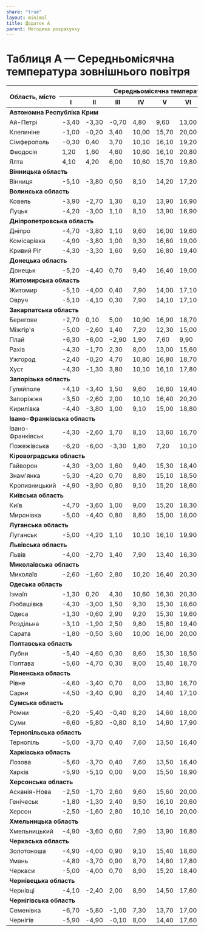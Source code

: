 ```yaml
---
share: "true"
layout: minimal
title: Додаток А
parent: Методика розрахунку
---
```


# Таблиця А — Середньомісячна температура зовнішнього повітря

  

<table>

<thead>

<tr>

<th rowspan="2">Область, місто</th>

<th colspan="12">Середньомісячна температура зовнішнього повітря, ℃</th>

<th rowspan="2">Середня за рік</th>

</tr>

<tr>

<th>I</th>

<th>II</th>

<th>III</th>

<th>IV</th>

<th>V</th>

<th>VI</th>

<th>VII</th>

<th>VIII</th>

<th>IX</th>

<th>X</th>

<th>XI</th>

<th>XII</th>

</tr>

</thead>

<tbody>

<tr>

<td colspan="14"><b>Автономна Республіка Крим</b></td>

</tr>

<tr>

<td>Ай-Петрі</td>

<td>-3,40</td>

<td>-3,30</td>

<td>-0,70</td>

<td>4,80</td>

<td>9,60</td>

<td>13,00</td>

<td>15,50</td>

<td>15,10</td>

<td>11,00</td>

<td>6,70</td>

<td>2,50</td>

<td>-1,60</td>

<td>5,80</td>

</tr>

<tr>

<td>Клепиніне</td>

<td>-1,00</td>

<td>-0,20</td>

<td>3,40</td>

<td>10,00</td>

<td>15,70</td>

<td>20,00</td>

<td>22,70</td>

<td>21,80</td>

<td>16,70</td>

<td>10,70</td>

<td>5,70</td>

<td>1,60</td>

<td>10,60</td>

</tr>

<tr>

<td>Сімферополь</td>

<td>-0,30</td>

<td>0,40</td>

<td>3,70</td>

<td>10,10</td>

<td>16,10</td>

<td>19,20</td>

<td>21,80</td>

<td>21,30</td>

<td>16,70</td>

<td>11,00</td>

<td>6,10</td>

<td>2,10</td>

<td>10,60</td>

</tr>

<tr>

<td>Феодосія</td>

<td>1,20</td>

<td>1,60</td>

<td>4,60</td>

<td>10,60</td>

<td>16,10</td>

<td>20,80</td>

<td>23,20</td>

<td>23,10</td>

<td>18,40</td>

<td>12,60</td>

<td>7,60</td>

<td>3,80</td>

<td>12,00</td>

</tr>

<tr>

<td>Ялта</td>

<td>4,10</td>

<td>4,20</td>

<td>6,00</td>

<td>10,60</td>

<td>15,70</td>

<td>19,80</td>

<td>23,60</td>

<td>23,20</td>

<td>19,00</td>

<td>13,60</td>

<td>9,50</td>

<td>6,10</td>

<td>13,00</td>

</tr>

<tr>

<td colspan="14"><b>Вінницька область</b></td>

</tr>

<tr>

<td>Вінниця</td>

<td>-5,10</td>

<td>-3,80</td>

<td>0,50</td>

<td>8,10</td>

<td>14,20</td>

<td>17,20</td>

<td>18,70</td>

<td>18,00</td>

<td>13,30</td>

<td>7,60</td>

<td>1,80</td>

<td>-2,90</td>

<td>7,30</td>

</tr>

<tr>

<td colspan="14"><b>Волинська область</b></td>

</tr>

<tr>

<td>Ковель</td>

<td>-3,90</td>

<td>-2,70</td>

<td>1,30</td>

<td>8,10</td>

<td>13,90</td>

<td>16,90</td>

<td>18,20</td>

<td>17,60</td>

<td>13,00</td>

<td>7,90</td>

<td>2,50</td>

<td>-1,90</td>

<td>7,60</td>

</tr>

<tr>

<td>Луцьк</td>

<td>-4,20</td>

<td>-3,00</td>

<td>1,10</td>

<td>8,10</td>

<td>13,90</td>

<td>16,90</td>

<td>18,40</td>

<td>17,70</td>

<td>13,20</td>

<td>7,90</td>

<td>2,40</td>

<td>-2,40</td>

<td>7,50</td>

</tr>

<tr>

<td colspan="14"><b>Дніпропетровська область</b></td>

</tr>

<tr>

<td>Дніпро</td>

<td>-4,70</td>

<td>-3,80</td>

<td>1,10</td>

<td>9,60</td>

<td>16,00</td>

<td>19,60</td>

<td>21,60</td>

<td>20,70</td>

<td>15,40</td>

<td>8,60</td>

<td>2,20</td>

<td>-2,50</td>

<td>8,70</td>

</tr>

<tr>

<td>Комісарівка</td>

<td>-4,90</td>

<td>-3,80</td>

<td>1,00</td>

<td>9,30</td>

<td>16,60</td>

<td>19,00</td>

<td>20,90</td>

<td>20,00</td>

<td>14,70</td>

<td>8,20</td>

<td>2,20</td>

<td>-2,40</td>

<td>8,30</td>

</tr>

<tr>

<td>Кривий Ріг</td>

<td>-4,30</td>

<td>-3,30</td>

<td>1,60</td>

<td>9,60</td>

<td>16,80</td>

<td>19,40</td>

<td>21,50</td>

<td>20,70</td>

<td>15,50</td>

<td>8,90</td>

<td>2,70</td>

<td>-2,00</td>

<td>8,80</td>

</tr>

<tr>

<td colspan="14"><b>Донецька область</b></td>

</tr>

<tr>

<td>Донецьк</td>

<td>-5,20</td>

<td>-4,40</td>

<td>0,70</td>

<td>9,40</td>

<td>16,40</td>

<td>19,00</td>

<td>21,20</td>

<td>19,80</td>

<td>14,90</td>

<td>8,00</td>

<td>1,80</td>

<td>-2,90</td>

<td>8,10</td>

</tr>

<tr>

<td colspan="14"><b>Житомирська область</b></td>

</tr>

<tr>

<td>Житомир</td>

<td>-5,10</td>

<td>-4,00</td>

<td>0,40</td>

<td>7,90</td>

<td>14,00</td>

<td>17,10</td>

<td>18,50</td>

<td>17,70</td>

<td>13,00</td>

<td>7,40</td>

<td>1,70</td>

<td>-2,80</td>

<td>7,20</td>

</tr>

<tr>

<td>Овруч</td>

<td>-5,10</td>

<td>-4,10</td>

<td>0,30</td>

<td>7,90</td>

<td>14,10</td>

<td>17,10</td>

<td>18,50</td>

<td>17,60</td>

<td>12,80</td>

<td>7,10</td>

<td>1,50</td>

<td>-3,10</td>

<td>7,10</td>

</tr>

<tr>

<td colspan="14"><b>Закарпатська область</b></td>

</tr>

<tr>

<td>Берегове</td>

<td>-2,70</td>

<td>0,10</td>

<td>5,00</td>

<td>10,90</td>

<td>16,90</td>

<td>18,70</td>

<td>20,20</td>

<td>19,60</td>

<td>15,70</td>

<td>10,30</td>

<td>4,80</td>

<td>-0,20</td>

<td>9,90</td>

</tr>

<tr>

<td>Міжгір'я</td>

<td>-5,00</td>

<td>-2,60</td>

<td>1,40</td>

<td>7,20</td>

<td>12,30</td>

<td>15,00</td>

<td>16,40</td>

<td>15,80</td>

<td>12,30</td>

<td>7,40</td>

<td>2,50</td>

<td>2,40</td>

<td>6,70</td>

</tr>

<tr>

<td>Плай</td>

<td>-6,30</td>

<td>-6,00</td>

<td>-2,90</td>

<td>1,90</td>

<td>7,60</td>

<td>9,90</td>

<td>11,40</td>

<td>11,50</td>

<td>7,70</td>

<td>3,60</td>

<td>-1,40</td>

<td>-5,10</td>

<td>2,70</td>

</tr>

<tr>

<td>Рахів</td>

<td>-4,30</td>

<td>-1,70</td>

<td>2,30</td>

<td>8,00</td>

<td>13,00</td>

<td>15,60</td>

<td>17,00</td>

<td>16,40</td>

<td>12,90</td>

<td>7,80</td>

<td>2,80</td>

<td>-1,80</td>

<td>7,30</td>

</tr>

<tr>

<td>Ужгород</td>

<td>-2,40</td>

<td>-0,20</td>

<td>4,70</td>

<td>10,80</td>

<td>16,80</td>

<td>18,70</td>

<td>20,30</td>

<td>19,80</td>

<td>15,50</td>

<td>10,20</td>

<td>4,70</td>

<td>-0,50</td>

<td>9,80</td>

</tr>

<tr>

<td>Хуст</td>

<td>-4,30</td>

<td>-1,30</td>

<td>3,80</td>

<td>10,10</td>

<td>16,10</td>

<td>17,80</td>

<td>19,20</td>

<td>18,50</td>

<td>14,50</td>

<td>8,90</td>

<td>3,70</td>

<td>-1,30</td>

<td>8,70</td>

</tr>

<tr>

<td colspan="14"><b>Запорізька область</b></td>

</tr>

<tr>

<td>Гуляйполе</td>

<td>-4,10</td>

<td>-3,40</td>

<td>1,50</td>

<td>9,60</td>

<td>16,60</td>

<td>19,40</td>

<td>21,60</td>

<td>20,50</td>

<td>15,10</td>

<td>8,40</td>

<td>2,50</td>

<td>-1,90</td>

<td>8,70</td>

</tr>

<tr>

<td>Запоріжжя</td>

<td>-3,50</td>

<td>-2,60</td>

<td>2,00</td>

<td>10,10</td>

<td>16,40</td>

<td>20,20</td>

<td>22,40</td>

<td>21,40</td>

<td>16,20</td>

<td>9,60</td>

<td>3,50</td>

<td>-1,10</td>

<td>9,60</td>

</tr>

<tr>

<td>Кирилівка</td>

<td>-4,40</td>

<td>-3,80</td>

<td>1,00</td>

<td>9,10</td>

<td>15,00</td>

<td>18,80</td>

<td>20,60</td>

<td>20,10</td>

<td>14,90</td>

<td>8,10</td>

<td>2,30</td>

<td>-2,20</td>

<td>8,30</td>

</tr>

<tr>

<td colspan="14"><b>Івано-Франківська область</b></td>

</tr>

<tr>

<td>Івано-Франківськ</td>

<td>-4,30</td>

<td>-2,60</td>

<td>1,70</td>

<td>8,10</td>

<td>13,60</td>

<td>16,70</td>

<td>18,30</td>

<td>17,70</td>

<td>13,40</td>

<td>8,00</td>

<td>2,50</td>

<td>-2,40</td>

<td>7,60</td>

</tr>

<tr>

<td>Пожежівська</td>

<td>-6,20</td>

<td>-6,00</td>

<td>-3,30</td>

<td>1,80</td>

<td>7,20</td>

<td>10,10</td>

<td>11,70</td>

<td>11,80</td>

<td>8,00</td>

<td>4,10</td>

<td>-0,70</td>

<td>-4,90</td>

<td>2,80</td>

</tr>

<tr>

<td colspan="14"><b>Кіровоградська область</b></td>

</tr>

<tr>

<td>Гайворон</td>

<td>-4,30</td>

<td>-3,00</td>

<td>1,60</td>

<td>9,40</td>

<td>15,30</td>

<td>18,40</td>

<td>20,00</td>

<td>19,20</td>

<td>14,40</td>

<td>8,40</td>

<td>2,70</td>

<td>-1,90</td>

<td>8,40</td>

</tr>

<tr>

<td>Знам'янка</td>

<td>-5,30</td>

<td>-4,20</td>

<td>0,70</td>

<td>8,80</td>

<td>15,10</td>

<td>18,50</td>

<td>20,30</td>

<td>19,50</td>

<td>14,40</td>

<td>7,90</td>

<td>2,00</td>

<td>-2,80</td>

<td>7,90</td>

</tr>

<tr>

<td>Кропивницький</td>

<td>-4,90</td>

<td>-3,90</td>

<td>0,80</td>

<td>9,10</td>

<td>15,20</td>

<td>18,60</td>

<td>20,40</td>

<td>19,70</td>

<td>14,70</td>

<td>8,20</td>

<td>2,10</td>

<td>-2,60</td>

<td>8,10</td>

</tr>

<tr>

<td colspan="14"><b>Київська область</b></td>

</tr>

<tr>

<td>Київ</td>

<td>-4,70</td>

<td>-3,60</td>

<td>1,00</td>

<td>9,00</td>

<td>15,20</td>

<td>18,30</td>

<td>19,80</td>

<td>19,00</td>

<td>13,90</td>

<td>8,10</td>

<td>1,90</td>

<td>-2,50</td>

<td>8,00</td>

</tr>

<tr>

<td>Миронівка</td>

<td>-5,00</td>

<td>-4,40</td>

<td>0,80</td>

<td>8,80</td>

<td>15,00</td>

<td>18,00</td>

<td>19,80</td>

<td>19,00</td>

<td>14,10</td>

<td>8,00</td>

<td>1,80</td>

<td>-2,70</td>

<td>7,80</td>

</tr>

<tr>

<td colspan="14"><b>Луганська область</b></td>

</tr>

<tr>

<td>Луганськ</td>

<td>-5,00</td>

<td>-4,20</td>

<td>1,10</td>

<td>10,10</td>

<td>16,10</td>

<td>19,90</td>

<td>22,00</td>

<td>20,70</td>

<td>15,10</td>

<td>8,20</td>

<td>2,20</td>

<td>-2,50</td>

<td>8,60</td>

</tr>

<tr>

<td colspan="14"><b>Львівська область</b></td>

</tr>

<tr>

<td>Львів</td>

<td>-4,00</td>

<td>-2,70</td>

<td>1,40</td>

<td>7,90</td>

<td>13,40</td>

<td>16,30</td>

<td>17,70</td>

<td>17,20</td>

<td>13,00</td>

<td>8,00</td>

<td>2,50</td>

<td>-2,20</td>

<td>7,40</td>

</tr>

<tr>

<td colspan="14"><b>Миколаївська область</b></td>

</tr>

<tr>

<td>Миколаїв</td>

<td>-2,60</td>

<td>-1,60</td>

<td>2,80</td>

<td>10,20</td>

<td>16,40</td>

<td>20,30</td>

<td>22,70</td>

<td>22,00</td>

<td>16,80</td>

<td>10,40</td>

<td>4,20</td>

<td>-0,40</td>

<td>10,10</td>

</tr>

<tr>

<td colspan="14"><b>Одеська область</b></td>

</tr>

<tr>

<td>Ізмаїл</td>

<td>-1,30</td>

<td>0,20</td>

<td>4,30</td>

<td>10,60</td>

<td>16,30</td>

<td>20,30</td>

<td>22,30</td>

<td>21,70</td>

<td>17,00</td>

<td>11,20</td>

<td>5,70</td>

<td>0,70</td>

<td>10,80</td>

</tr>

<tr>

<td>Любашівка</td>

<td>-4,30</td>

<td>-3,00</td>

<td>1,50</td>

<td>9,30</td>

<td>15,30</td>

<td>18,60</td>

<td>20,50</td>

<td>19,90</td>

<td>15,10</td>

<td>8,90</td>

<td>2,80</td>

<td>-1,90</td>

<td>8,60</td>

</tr>

<tr>

<td>Одеса</td>

<td>-1,30</td>

<td>-0,60</td>

<td>2,90</td>

<td>9,20</td>

<td>15,30</td>

<td>19,60</td>

<td>22,00</td>

<td>21,60</td>

<td>17,00</td>

<td>11,30</td>

<td>5,80</td>

<td>1,10</td>

<td>10,30</td>

</tr>

<tr>

<td>Роздільна</td>

<td>-3,10</td>

<td>-1,90</td>

<td>2,50</td>

<td>9,80</td>

<td>15,80</td>

<td>19,40</td>

<td>21,50</td>

<td>21,00</td>

<td>16,10</td>

<td>9,90</td>

<td>3,90</td>

<td>-0,90</td>

<td>9,50</td>

</tr>

<tr>

<td>Сарата</td>

<td>-1,80</td>

<td>-0,50</td>

<td>3,60</td>

<td>10,00</td>

<td>16,00</td>

<td>20,00</td>

<td>22,10</td>

<td>21,30</td>

<td>16,40</td>

<td>10,50</td>

<td>5,10</td>

<td>0,20</td>

<td>10,20</td>

</tr>

<tr>

<td colspan="14"><b>Полтавська область</b></td>

</tr>

<tr>

<td>Лубни</td>

<td>-5,40</td>

<td>-4,60</td>

<td>0,30</td>

<td>8,60</td>

<td>15,30</td>

<td>18,50</td>

<td>20,20</td>

<td>19,10</td>

<td>13,70</td>

<td>7,60</td>

<td>1,30</td>

<td>-3,30</td>

<td>7,60</td>

</tr>

<tr>

<td>Полтава</td>

<td>-5,60</td>

<td>-4,70</td>

<td>0,30</td>

<td>9,00</td>

<td>15,40</td>

<td>18,70</td>

<td>20,50</td>

<td>19,70</td>

<td>14,30</td>

<td>7,70</td>

<td>1,30</td>

<td>-3,30</td>

<td>7,80</td>

</tr>

<tr>

<td colspan="14"><b>Рівненська область</b></td>

</tr>

<tr>

<td>Рівне</td>

<td>-4,60</td>

<td>-3,40</td>

<td>0,70</td>

<td>8,00</td>

<td>13,80</td>

<td>16,70</td>

<td>18,20</td>

<td>17,50</td>

<td>13,10</td>

<td>7,70</td>

<td>2,10</td>

<td>-2,60</td>

<td>7,30</td>

</tr>

<tr>

<td>Сарни</td>

<td>-4,50</td>

<td>-3,40</td>

<td>0,90</td>

<td>8,20</td>

<td>14,40</td>

<td>17,10</td>

<td>18,60</td>

<td>17,70</td>

<td>13,00</td>

<td>7,70</td>

<td>2,10</td>

<td>-2,40</td>

<td>7,40</td>

</tr>

<tr>

<td colspan="14"><b>Сумська область</b></td>

</tr>

<tr>

<td>Ромни</td>

<td>-6,20</td>

<td>-5,40</td>

<td>-0,40</td>

<td>8,20</td>

<td>14,60</td>

<td>18,00</td>

<td>19,40</td>

<td>18,40</td>

<td>13,10</td>

<td>6,80</td>

<td>0,70</td>

<td>-4,00</td>

<td>6,90</td>

</tr>

<tr>

<td>Суми</td>

<td>-6,60</td>

<td>-5,80</td>

<td>-0,80</td>

<td>8,10</td>

<td>14,60</td>

<td>17,90</td>

<td>19,50</td>

<td>18,40</td>

<td>13,00</td>

<td>6,70</td>

<td>0,40</td>

<td>-4,30</td>

<td>6,80</td>

</tr>

<tr>

<td colspan="14"><b>Тернопільська область</b></td>

</tr>

<tr>

<td>Тернопіль</td>

<td>-5,00</td>

<td>-3,70</td>

<td>0,40</td>

<td>7,60</td>

<td>13,50</td>

<td>16,40</td>

<td>17,80</td>

<td>17,20</td>

<td>12,80</td>

<td>7,50</td>

<td>1,80</td>

<td>-3,10</td>

<td>6,90</td>

</tr>

<tr>

<td colspan="14"><b>Харківська область</b></td>

</tr>

<tr>

<td>Лозова</td>

<td>-5,60</td>

<td>-3,70</td>

<td>0,40</td>

<td>7,60</td>

<td>13,50</td>

<td>16,40</td>

<td>17,80</td>

<td>17,20</td>

<td>12,80</td>

<td>7,50</td>

<td>1,80</td>

<td>-3,10</td>

<td>6,90</td>

</tr>

<tr>

<td>Харків</td>

<td>-5,90</td>

<td>-5,10</td>

<td>0,00</td>

<td>9,00</td>

<td>15,50</td>

<td>18,90</td>

<td>20,70</td>

<td>19,70</td>

<td>14,10</td>

<td>7,50</td>

<td>1,00</td>

<td>-3,70</td>

<td>7,60</td>

</tr>

<tr>

<td colspan="14"><b>Херсонська область</b></td>

</tr>

<tr>

<td>Асканія-Нова</td>

<td>-2,50</td>

<td>-1,70</td>

<td>2,60</td>

<td>9,60</td>

<td>15,60</td>

<td>20,00</td>

<td>22,50</td>

<td>21,80</td>

<td>16,50</td>

<td>9,90</td>

<td>4,20</td>

<td>0,00</td>

<td>9,90</td>

</tr>

<tr>

<td>Генічеськ</td>

<td>-1,80</td>

<td>-1,30</td>

<td>2,40</td>

<td>9,50</td>

<td>16,10</td>

<td>20,60</td>

<td>23,10</td>

<td>22,40</td>

<td>17,50</td>

<td>11,00</td>

<td>6,20</td>

<td>6,70</td>

<td>10,50</td>

</tr>

<tr>

<td>Херсон</td>

<td>-2,50</td>

<td>-1,60</td>

<td>2,80</td>

<td>10,10</td>

<td>16,10</td>

<td>20,00</td>

<td>22,40</td>

<td>21,60</td>

<td>16,50</td>

<td>10,10</td>

<td>4,30</td>

<td>-0,20</td>

<td>10,00</td>

</tr>

<tr>

<td colspan="14"><b>Хмельницька область</b></td>

</tr>

<tr>

<td>Хмельницький</td>

<td>-4,90</td>

<td>-3,60</td>

<td>0,60</td>

<td>7,90</td>

<td>13,90</td>

<td>16,80</td>

<td>18,40</td>

<td>17,70</td>

<td>13,10</td>

<td>7,60</td>

<td>1,90</td>

<td>-2,90</td>

<td>7,20</td>

</tr>

<tr>

<td colspan="14"><b>Черкаська область</b></td>

</tr>

<tr>

<td>Золотоноша</td>

<td>-4,90</td>

<td>-4,00</td>

<td>0,90</td>

<td>9,10</td>

<td>15,40</td>

<td>18,60</td>

<td>20,20</td>

<td>19,10</td>

<td>14,00</td>

<td>7,80</td>

<td>1,90</td>

<td>-2,90</td>

<td>7,20</td>

</tr>

<tr>

<td>Умань</td>

<td>-4,80</td>

<td>-3,70</td>

<td>0,90</td>

<td>8,70</td>

<td>14,60</td>

<td>17,80</td>

<td>19,40</td>

<td>18,60</td>

<td>13,60</td>

<td>7,70</td>

<td>2,00</td>

<td>-2,50</td>

<td>7,70</td>

</tr>

<tr>

<td>Черкаси</td>

<td>-5,00</td>

<td>-4,00</td>

<td>0,70</td>

<td>8,90</td>

<td>15,20</td>

<td>18,40</td>

<td>20,10</td>

<td>19,30</td>

<td>14,20</td>

<td>7,90</td>

<td>2,00</td>

<td>-2,70</td>

<td>7,90</td>

</tr>

<tr>

<td colspan="14"><b>Чернівецька область</b></td>

</tr>

<tr>

<td>Чернівці</td>

<td>-4,10</td>

<td>-2,40</td>

<td>2,00</td>

<td>8,90</td>

<td>14,50</td>

<td>17,60</td>

<td>19,10</td>

<td>18,40</td>

<td>14,10</td>

<td>8,70</td>

<td>2,70</td>

<td>-2,10</td>

<td>8,10</td>

</tr>

<tr>

<td colspan="14"><b>Чернігівська область</b></td>

</tr>

<tr>

<td>Семенівка</td>

<td>-6,70</td>

<td>-5,80</td>

<td>-1,00</td>

<td>7,30</td>

<td>13,70</td>

<td>17,00</td>

<td>18,50</td>

<td>17,40</td>

<td>12,20</td>

<td>6,20</td>

<td>0,20</td>

<td>-4,00</td>

<td>6,30</td>

</tr>

<tr>

<td>Чернігів</td>

<td>-5,90</td>

<td>-4,90</td>

<td>-0,10</td>

<td>8,00</td>

<td>14,40</td>

<td>17,60</td>

<td>19,20</td>

<td>18,10</td>

<td>12,90</td>

<td>6,90</td>

<td>1,00</td>

<td>-3,50</td>

<td>7,00</td>

</tr>

</tbody>

</table>